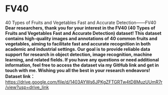 # FV40
40 Types of Fruits and Vegetables Fast and Accurate Detection——FV40
**Dear researchers, thank you for your interest in the FV40 (40 Types of Fruits and Vegetables Fast and Accurate Detection) dataset! This dataset contains high-quality images and annotations of 40 common fruits and vegetables, aiming to facilitate fast and accurate recognition in both academic and industrial settings. Our goal is to provide reliable data support for research in object detection, image recognition, machine learning, and related fields. If you have any questions or need additional information, feel free to access the dataset via my GitHub link and get in touch with me. Wishing you all the best in your research endeavors!**
**Dataset link：**
https://drive.google.com/file/d/1403AYWs6JPKgZFTGRTw4tD8MuzUUmR7r/view?usp=drive_link
